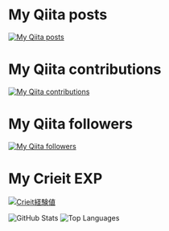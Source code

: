 # My Qiita posts
[![My Qiita posts](https://qiita-badge.apiapi.app/s/ckoshien/posts.svg)](http://qiita.com/ckoshien)
# My Qiita contributions
[![My Qiita contributions](https://qiita-badge.apiapi.app/s/ckoshien/contributions.svg)](http://qiita.com/ckoshien)
# My Qiita followers
[![My Qiita followers](https://qiita-badge.apiapi.app/s/ckoshien/followers.svg)](http://qiita.com/ckoshien)

# My Crieit EXP
[![Crieit経験値](https://ogp-vercel.vercel.app/crieit/ckoshien)](http://crieit.net/users/ckoshien)

![GitHub Stats](https://github-readme-stats.vercel.app/api?username=ckoshien&count_private=true&show_icons=true)
![Top Languages](https://github-readme-stats.vercel.app/api/top-langs/?username=ckoshien&layout=compact)
